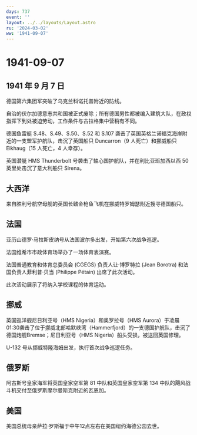 ```yaml
---
days: 737
event: ''
layout: ../../layouts/Layout.astro
ru: '2024-03-02'
ww: '1941-09-07'
---
```


# 1941-09-07

## 1941 年 9 月 7 日

德国第六集团军突破了乌克兰科诺托普附近的防线。

自治的伏尔加德意志共和国被正式废除；所有德国男性都被编入建筑大队，在政权指挥下到处被迫劳动，工作条件与古拉格集中营稍有不同。

德国鱼雷艇 S.48、S.49、S.50、S.52 和 S.107
袭击了英国英格兰诺福克海岸附近的一支盟军护航队，击沉了英国船只
Duncarron（9 人死亡）和挪威船只 Eikhaug（15 人死亡，4 人幸存）。

英国潜艇 HMS Thunderbolt 号袭击了轴心国护航队，并在利比亚班加西以西 50
英里处击沉了意大利船只 Sirena。

## 大西洋

来自胜利号航空母舰的英国长鳍金枪鱼飞机在挪威特罗姆瑟附近搜寻德国船只。

## 法国

亚历山德罗·马拉斯皮纳号从法国波尔多出发，开始第六次战争巡逻。

法国维希市市政体育场举办了一场体育表演赛。

法国普通教育和体育总委员会 (CGEGS) 负责人让·博罗特拉 (Jean Borotra)
和法国负责人菲利普·贝当 (Philippe Pétain) 出席了此次活动。

此次活动展示了将纳入学校课程的体育运动。

## 挪威

英国巡洋舰尼日利亚号（HMS Nigeria）和奥罗拉号（HMS
Aurora）于凌晨01:30袭击了位于挪威北部哈默峡湾（Hammerfjord）的一支德国护航队，击沉了德国炮舰Bremse；尼日利亚号（HMS
Nigeria）船头受损，被送回英国修理。

U-132 号从挪威特隆海姆出发，执行首次战争巡逻任务。

## 俄罗斯

阿古斯号皇家海军将英国皇家空军第 81 中队和英国皇家空军第 134
中队的飓风战斗机交付至俄罗斯摩尔曼斯克附近的瓦恩加。

## 美国

美国总统母亲萨拉·罗斯福于中午12点左右在美国纽约海德公园去世。
